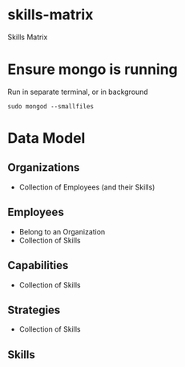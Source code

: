 # skills-matrix
Skills Matrix

# Ensure mongo is running
Run in separate terminal, or in background
```
sudo mongod --smallfiles
```

# Data Model
## Organizations
- Collection of Employees (and their Skills)
## Employees
- Belong to an Organization
- Collection of Skills
## Capabilities
- Collection of Skills
## Strategies
- Collection of Skills
## Skills